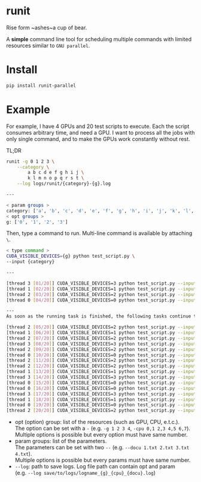 # runit

Rise form ~ashes~a cup of bear.

A **simple** command line tool for scheduling multiple commands with limited resources similar to `GNU parallel`.




# Install

<!-- pip install git+https://github.com/Kitsunetic/runit.git -->
```sh
pip install runit-parallel
```



# Example

For example, I have 4 GPUs and 20 test scripts to execute.
Each the script consumes arbitrary time, and need a GPU.
I want to process all the jobs with only single command, and to make the GPUs work constantly without rest.

TL;DR

```sh
runit -g 0 1 2 3 \
    --category \
        a b c d e f g h i j \
        k l m n o p q r s t \
    --log logs/runit/{category}-{g}.log

---

< param groups >
category: ['a', 'b', 'c', 'd', 'e', 'f', 'g', 'h', 'i', 'j', 'k', 'l', 'm', 'n', 'o', 'p', 'q', 'r', 's', 't']
< opt groups >
g: ['0', '1', '2', '3']
```

Then, type a command to run.
Multi-line command is available by attaching `\`.

```sh
< type command >
CUDA_VISIBLE_DEVICES={g} python test_script.py \
--input {category}

---

[thread 3 [01/20]] CUDA_VISIBLE_DEVICES=3 python test_script.py --input b
[thread 1 [02/20]] CUDA_VISIBLE_DEVICES=1 python test_script.py --input c
[thread 2 [03/20]] CUDA_VISIBLE_DEVICES=2 python test_script.py --input d
[thread 0 [04/20]] CUDA_VISIBLE_DEVICES=0 python test_script.py --input h

---
As soon as the running task is finished, the following tasks continue to run.

[thread 2 [05/20]] CUDA_VISIBLE_DEVICES=2 python test_script.py --input e
[thread 1 [06/20]] CUDA_VISIBLE_DEVICES=1 python test_script.py --input f
[thread 2 [07/20]] CUDA_VISIBLE_DEVICES=2 python test_script.py --input g
[thread 3 [08/20]] CUDA_VISIBLE_DEVICES=3 python test_script.py --input i
[thread 2 [09/20]] CUDA_VISIBLE_DEVICES=2 python test_script.py --input j
[thread 0 [10/20]] CUDA_VISIBLE_DEVICES=0 python test_script.py --input k
[thread 2 [11/20]] CUDA_VISIBLE_DEVICES=2 python test_script.py --input l
[thread 2 [12/20]] CUDA_VISIBLE_DEVICES=2 python test_script.py --input m
[thread 1 [13/20]] CUDA_VISIBLE_DEVICES=1 python test_script.py --input n
[thread 3 [14/20]] CUDA_VISIBLE_DEVICES=3 python test_script.py --input o
[thread 0 [15/20]] CUDA_VISIBLE_DEVICES=0 python test_script.py --input p
[thread 0 [16/20]] CUDA_VISIBLE_DEVICES=0 python test_script.py --input q
[thread 3 [17/20]] CUDA_VISIBLE_DEVICES=3 python test_script.py --input r
[thread 1 [18/20]] CUDA_VISIBLE_DEVICES=1 python test_script.py --input s
[thread 0 [19/20]] CUDA_VISIBLE_DEVICES=0 python test_script.py --input t
[thread 2 [20/20]] CUDA_VISIBLE_DEVICES=2 python test_script.py --input t
```

- opt (option) group: list of the resources (such as GPU, CPU, e.t.c.). \
The option can be set with a `-` (e.g. `-g 1 2 3 4`, `-cpu 0,1 2,3 4,5 6,7`). \
Multiple options is possible but every option must have same number.
- param groups: list of the parameters. \
The parameters can be set with two `--` (e.g. `--docu 1.txt 2.txt 3.txt 4.txt`). \
Multiple options is possible but every params must have same number.
- `--log`: path to save logs. Log file path can contain opt and param \
(e.g. `--log save/to/logs/logname_{g}_{cpu}_{docu}.log`)




